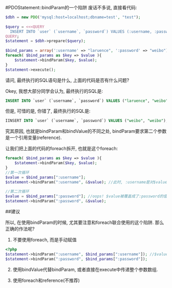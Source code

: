 #PDOStatement::bindParam的一个陷阱
废话不多说, 直接看代码:
```php
$dbh = new PDO('mysql:host=localhost;dbname=test', "test");
 
$query = <<<QUERY
  INSERT INTO `user` (`username`, `password`) VALUES (:username, :password);
QUERY;
$statement = $dbh->prepare($query);
 
$bind_params = array(':username' => "laruence", ':password' => "weibo");
foreach( $bind_params as $key => $value ){
    $statement->bindParam($key, $value);
}
$statement->execute();

```

 请问, 最终执行的SQL语句是什么, 上面的代码是否有什么问题?

Okey, 我想大部分同学会认为, 最终执行的SQL是:
```sql
INSERT INTO `user` (`username`, `password`) VALUES ("laruence", "weibo");
```

但是, 可惜的是, 你错了, 最终执行的SQL是:

```sql
IINSERT INTO `user` (`username`, `password`) VALUES ("weibo", "weibo");
```

 究其原因, 也就是bindParam和bindValue的不同之处, bindParam要求第二个参数是一个引用变量(reference).

让我们把上面的代码的foreach拆开, 也就是这个foreach:

```php
foreach( $bind_params as $key => $value ){
    $statement->bindParam($key, $value);
}
//第一次循环
$value = $bind_params[":username"];
$statement->bindParam(":username", &$value); //此时, :username是对$value变量的引用
 
//第二次循环
$value = $bind_params[":password"]; //oops! $value被覆盖成了:password的值
$statement->bindParam(":password", &$value);
```

##建议

 所以, 在使用bindParam的时候, 尤其要注意和foreach联合使用的这个陷阱. 那么正确的作法呢?

1. 不要使用foreach, 而是手动赋值

```php
<?php
$statement->bindParam(":username", $bind_params[":username"]); //$value是引用变量了
$statement->bindParam(":password", $bind_params[":password"]);
```

 2. 使用bindValue代替bindParam, 或者直接在execute中传递整个参数数组.

3. 使用foreach和reference(不推荐)
